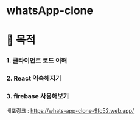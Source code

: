 # whatsApp-clone

# 🎯 목적
### 1. 클라이언트 코드 이해 
### 2. React 익숙해지기
### 3. firebase 사용해보기

배포링크 : https://whats-app-clone-9fc52.web.app/
